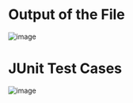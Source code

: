 # Output of the File
![image](https://github.com/hardikpachory/GET-Assignments/assets/173441284/35307f08-79ed-466d-8cad-b7b2191d8618)

# JUnit Test Cases
![image](https://github.com/hardikpachory/GET-Assignments/assets/173441284/c8f12f17-4272-4e1c-b36f-b0ac4f86aa4b)

